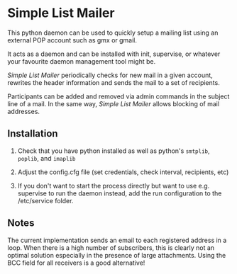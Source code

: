 Simple List Mailer
==================

This python daemon can be used to quickly setup a mailing list using an external POP account such as gmx or gmail.

It acts as a daemon and can be installed with init, supervise, or whatever your favourite daemon management tool might be.

*Simple List Mailer* periodically checks for new mail in a given account, rewrites the header information and sends the mail to a set of recipients.

Participants can be added and removed via admin commands in the subject line of a mail.
In the same way, *Simple List Mailer* allows blocking of mail addresses.

Installation
------------

1. Check that you have python installed as well as python's ``smtplib``, ``poplib``, and ``imaplib``

2. Adjust the config.cfg file (set credentials, check interval, recipients, etc)

3. If you don't want to start the process directly but want to use e.g. supervise to run the daemon instead, add the
   run configuration to the /etc/service folder.

Notes
-----

The current implementation sends an email to each registered address in a loop. When there is a high number of
subscribers, this is clearly not an optimal solution especially in the presence of large attachments. Using the
BCC field for all receivers is a good alternative!